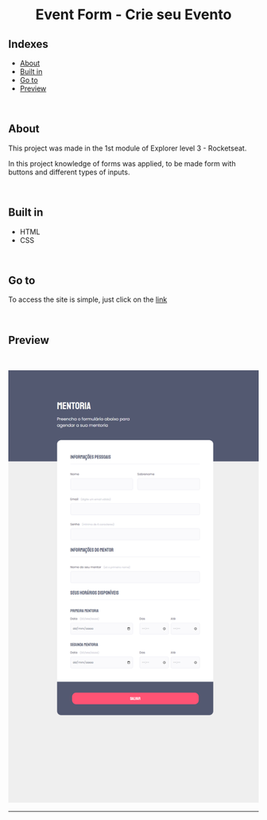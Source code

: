<h1 align="center">
Event Form - Crie seu Evento
</h1>

## Indexes

- [About](#about)
- [Built in](#built_in)
- [Go to](#go_to)
- [Preview](#preview)

<br>

## About <a name = "about"></a>

This project was made in the 1st module of Explorer level 3 - Rocketseat.

In this project knowledge of forms was applied, to be made form with buttons and different types of inputs.

<br>

## Built in <a name = "built_in"></a>

- HTML
- CSS

<br>

## Go to <a name = "go_to"></a>

To access the site is simple, just click on the <a href = "https://event-form-tau.vercel.app">link</a>

<br>

## Preview <a name = "preview"></a>

<br>

![Preview](images/Desafio%20intermediario.png)

<hr>

